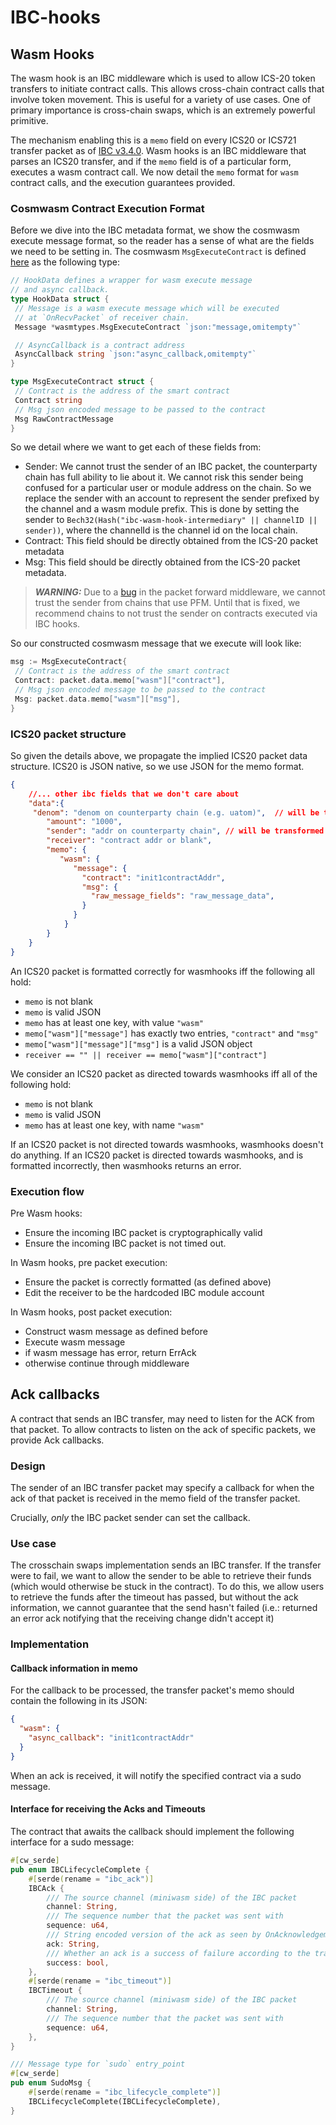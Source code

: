 # IBC-hooks

## Wasm Hooks

The wasm hook is an IBC middleware which is used to allow ICS-20 token transfers to initiate contract calls.
This allows cross-chain contract calls that involve token movement.
This is useful for a variety of use cases.
One of primary importance is cross-chain swaps, which is an extremely powerful primitive.

The mechanism enabling this is a `memo` field on every ICS20 or ICS721 transfer packet as of [IBC v3.4.0](https://medium.com/the-interchain-foundation/moving-beyond-simple-token-transfers-d42b2b1dc29b).
Wasm hooks is an IBC middleware that parses an ICS20 transfer, and if the `memo` field is of a particular form, executes a wasm contract call. We now detail the `memo` format for `wasm` contract calls, and the execution guarantees provided.

### Cosmwasm Contract Execution Format

Before we dive into the IBC metadata format, we show the cosmwasm execute message format, so the reader has a sense of what are the fields we need to be setting in.
The cosmwasm `MsgExecuteContract` is defined [here](https://github.com/CosmWasm/wasmd/blob/4fe2fbc8f322efdaf187e2e5c99ce32fd1df06f0/x/wasm/types/tx.pb.go#L340-L349
) as the following type:

```go
// HookData defines a wrapper for wasm execute message
// and async callback.
type HookData struct {
 // Message is a wasm execute message which will be executed
 // at `OnRecvPacket` of receiver chain.
 Message *wasmtypes.MsgExecuteContract `json:"message,omitempty"`

 // AsyncCallback is a contract address
 AsyncCallback string `json:"async_callback,omitempty"`
}

type MsgExecuteContract struct {
 // Contract is the address of the smart contract
 Contract string
 // Msg json encoded message to be passed to the contract
 Msg RawContractMessage
}
```

So we detail where we want to get each of these fields from:

* Sender: We cannot trust the sender of an IBC packet, the counterparty chain has full ability to lie about it.
We cannot risk this sender being confused for a particular user or module address on the chain.
So we replace the sender with an account to represent the sender prefixed by the channel and a wasm module prefix.
This is done by setting the sender to `Bech32(Hash("ibc-wasm-hook-intermediary" || channelID || sender))`, where the channelId is the channel id on the local chain.
* Contract: This field should be directly obtained from the ICS-20 packet metadata
* Msg: This field should be directly obtained from the ICS-20 packet metadata.

> **_WARNING:_**  Due to a [bug](https://twitter.com/SCVSecurity/status/1682329758020022272) in the packet forward middleware, we cannot trust the sender from chains that use PFM. Until that is fixed, we recommend chains to not trust the sender on contracts executed via IBC hooks.

So our constructed cosmwasm message that we execute will look like:

```go
msg := MsgExecuteContract{
 // Contract is the address of the smart contract
 Contract: packet.data.memo["wasm"]["contract"],
 // Msg json encoded message to be passed to the contract
 Msg: packet.data.memo["wasm"]["msg"],
}
```

### ICS20 packet structure

So given the details above, we propagate the implied ICS20 packet data structure.
ICS20 is JSON native, so we use JSON for the memo format.

```json
{
    //... other ibc fields that we don't care about
    "data":{
     "denom": "denom on counterparty chain (e.g. uatom)",  // will be transformed to the local denom (ibc/...)
        "amount": "1000",
        "sender": "addr on counterparty chain", // will be transformed
        "receiver": "contract addr or blank",
        "memo": {
           "wasm": {
              "message": {
                "contract": "init1contractAddr",
                "msg": {
                  "raw_message_fields": "raw_message_data",
                }
              }
            }
        }
    }
}
```

An ICS20 packet is formatted correctly for wasmhooks iff the following all hold:

* `memo` is not blank
* `memo` is valid JSON
* `memo` has at least one key, with value `"wasm"`
* `memo["wasm"]["message"]` has exactly two entries, `"contract"` and `"msg"`
* `memo["wasm"]["message"]["msg"]` is a valid JSON object
* `receiver == "" || receiver == memo["wasm"]["contract"]`

We consider an ICS20 packet as directed towards wasmhooks iff all of the following hold:

* `memo` is not blank
* `memo` is valid JSON
* `memo` has at least one key, with name `"wasm"`

If an ICS20 packet is not directed towards wasmhooks, wasmhooks doesn't do anything.
If an ICS20 packet is directed towards wasmhooks, and is formatted incorrectly, then wasmhooks returns an error.

### Execution flow

Pre Wasm hooks:

* Ensure the incoming IBC packet is cryptographically valid
* Ensure the incoming IBC packet is not timed out.

In Wasm hooks, pre packet execution:

* Ensure the packet is correctly formatted (as defined above)
* Edit the receiver to be the hardcoded IBC module account

In Wasm hooks, post packet execution:

* Construct wasm message as defined before
* Execute wasm message
* if wasm message has error, return ErrAck
* otherwise continue through middleware

## Ack callbacks

A contract that sends an IBC transfer, may need to listen for the ACK from that packet. To allow
contracts to listen on the ack of specific packets, we provide Ack callbacks.

### Design

The sender of an IBC transfer packet may specify a callback for when the ack of that packet is received in the memo
field of the transfer packet.

Crucially, _only_ the IBC packet sender can set the callback.

### Use case

The crosschain swaps implementation sends an IBC transfer. If the transfer were to fail, we want to allow the sender
to be able to retrieve their funds (which would otherwise be stuck in the contract). To do this, we allow users to
retrieve the funds after the timeout has passed, but without the ack information, we cannot guarantee that the send
hasn't failed (i.e.: returned an error ack notifying that the receiving change didn't accept it)

### Implementation

#### Callback information in memo

For the callback to be processed, the transfer packet's memo should contain the following in its JSON:

```json
{
  "wasm": {
    "async_callback": "init1contractAddr"
  }
}
```

When an ack is received, it will notify the specified contract via a sudo message.

#### Interface for receiving the Acks and Timeouts

The contract that awaits the callback should implement the following interface for a sudo message:

```rust
#[cw_serde]
pub enum IBCLifecycleComplete {
    #[serde(rename = "ibc_ack")]
    IBCAck {
        /// The source channel (miniwasm side) of the IBC packet
        channel: String,
        /// The sequence number that the packet was sent with
        sequence: u64,
        /// String encoded version of the ack as seen by OnAcknowledgementPacket(..)
        ack: String,
        /// Whether an ack is a success of failure according to the transfer spec
        success: bool,
    },
    #[serde(rename = "ibc_timeout")]
    IBCTimeout {
        /// The source channel (miniwasm side) of the IBC packet
        channel: String,
        /// The sequence number that the packet was sent with
        sequence: u64,
    },
}

/// Message type for `sudo` entry_point
#[cw_serde]
pub enum SudoMsg {
    #[serde(rename = "ibc_lifecycle_complete")]
    IBCLifecycleComplete(IBCLifecycleComplete),
}
```
